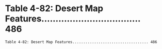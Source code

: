 # Table 4-82: Desert Map Features................................... 486

```
Table 4-82: Desert Map Features................................... 486

```
